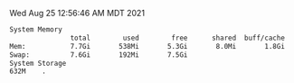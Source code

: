 Wed Aug 25 12:56:46 AM MDT 2021
```bash
System Memory
               total        used        free      shared  buff/cache   available
Mem:           7.7Gi       538Mi       5.3Gi       8.0Mi       1.8Gi       6.8Gi
Swap:          7.6Gi       192Mi       7.5Gi
System Storage
632M	.
```
```bash
